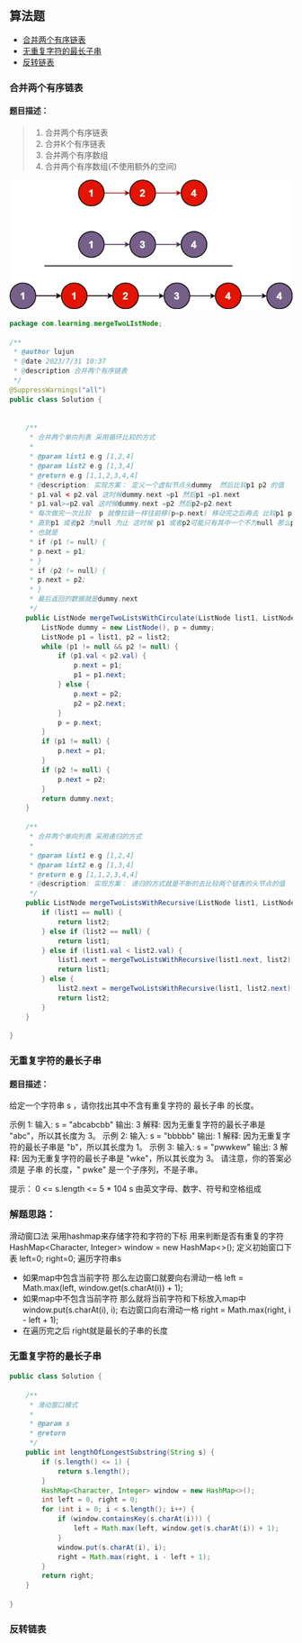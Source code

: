 ## 算法题

* [合并两个有序链表](#ListNodeMerge)
* [无重复字符的最长子串](#lengthOfLongestSubstring)
* [反转链表](#reverseLinkedList)

### <a id="ListNodeMerge">合并两个有序链表</a>

#### 题目描述：

> 1. 合并两个有序链表
> 2. 合并K个有序链表
> 3. 合并两个有序数组
> 4. 合并两个有序数组(不使用额外的空间)

![img.png](pictures/合并两个有序链表.png)

```java
package com.learning.mergeTwoLIstNode;

/**
 * @author lujun
 * @date 2023/7/31 10:37
 * @description 合并两个有序链表
 */
@SuppressWarnings("all")
public class Solution {


    /**
     * 合并两个单向列表 采用循环比较的方式
     *
     * @param list1 e.g [1,2,4]
     * @param list2 e.g [1,3,4]
     * @return e.g [1,1,2,3,4,4]
     * @description: 实现方案： 定义一个虚拟节点头dummy  然后比较p1 p2 的值
     * p1.val < p2.val 这时候dummy.next =p1 然后p1 =p1.next
     * p1.val>=p2.val 这时候dummy.next =p2 然后p2=p2.next
     * 每次做完一次比较  p 就像拉链一样往前移(p=p.next) 移动完之后再去 比较p1 p2的val 从中选取 最小的值 依次类推
     * 直到p1 或者p2 为null 为止 这时候 p1 或者p2可能只有其中一个不为null 那么p最后的next就指向那个不为null的节点
     * 也就是
     * if (p1 != null) {
     * p.next = p1;
     * }
     * if (p2 != null) {
     * p.next = p2;
     * }
     * 最后返回的数据就是dummy.next
     */
    public ListNode mergeTwoListsWithCirculate(ListNode list1, ListNode list2) {
        ListNode dummy = new ListNode(), p = dummy;
        ListNode p1 = list1, p2 = list2;
        while (p1 != null && p2 != null) {
            if (p1.val < p2.val) {
                p.next = p1;
                p1 = p1.next;
            } else {
                p.next = p2;
                p2 = p2.next;
            }
            p = p.next;
        }
        if (p1 != null) {
            p.next = p1;
        }
        if (p2 != null) {
            p.next = p2;
        }
        return dummy.next;
    }

    /**
     * 合并两个单向列表 采用递归的方式
     *
     * @param list1 e.g [1,2,4]
     * @param list2 e.g [1,3,4]
     * @return e.g [1,1,2,3,4,4]
     * @description: 实现方案： 递归的方式就是不断的去比较两个链表的头节点的值
     */
    public ListNode mergeTwoListsWithRecursive(ListNode list1, ListNode list2) {
        if (list1 == null) {
            return list2;
        } else if (list2 == null) {
            return list1;
        } else if (list1.val < list2.val) {
            list1.next = mergeTwoListsWithRecursive(list1.next, list2);
            return list1;
        } else {
            list2.next = mergeTwoListsWithRecursive(list1, list2.next);
            return list2;
        }
    }

}

```

### <a id="lengthOfLongestSubstring">无重复字符的最长子串</a>

#### 题目描述：

给定一个字符串 s ，请你找出其中不含有重复字符的 最长子串 的长度。

示例 1:
输入: s = "abcabcbb" 输出: 3 解释: 因为无重复字符的最长子串是 "abc"，所以其长度为 3。 示例 2:
输入: s = "bbbbb" 输出: 1 解释: 因为无重复字符的最长子串是 "b"，所以其长度为 1。 示例 3:
输入: s = "pwwkew" 输出: 3 解释: 因为无重复字符的最长子串是 "wke"，所以其长度为 3。 请注意，你的答案必须是 子串 的长度，"
pwke" 是一个子序列，不是子串。

提示：
0 <= s.length <= 5 * 104 s 由英文字母、数字、符号和空格组成

### 解题思路：

滑动窗口法 采用hashmap来存储字符和字符的下标 用来判断是否有重复的字符 HashMap<Character, Integer> window = new
HashMap<>();
定义初始窗口下表 left=0; right=0;
遍历字符串s

- 如果map中包含当前字符 那么左边窗口就要向右滑动一格 left = Math.max(left, window.get(s.charAt(i)) + 1);
- 如果map中不包含当前字符 那么就将当前字符和下标放入map中 window.put(s.charAt(i), i); 右边窗口向右滑动一格 right =
  Math.max(right, i - left + 1);
- 在遍历完之后 right就是最长的子串的长度

### 无重复字符的最长子串

```java
public class Solution {

    /**
     * 滑动窗口模式
     *
     * @param s
     * @return
     */
    public int lengthOfLongestSubstring(String s) {
        if (s.length() <= 1) {
            return s.length();
        }
        HashMap<Character, Integer> window = new HashMap<>();
        int left = 0, right = 0;
        for (int i = 0; i < s.length(); i++) {
            if (window.containsKey(s.charAt(i))) {
                left = Math.max(left, window.get(s.charAt(i)) + 1);
            }
            window.put(s.charAt(i), i);
            right = Math.max(right, i - left + 1);
        }
        return right;
    }

}

```

### <a id="reverseLinkedList">反转链表</a>

